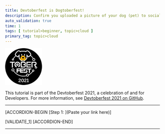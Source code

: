```yaml
---
title: Devtoberfest is Dogtoberfest!
description: Confirm you uploaded a picture of your dog (pet) to social media for Dogtoberfest.
auto_validation: true
time: 1
tags: [ tutorial>beginner, topic>cloud ]
primary_tag: topic>cloud
---
```


![Devtoberfest](Dogtoberfest.jpg)

This tutorial is part of the Devtoberfest 2021, a celebration of and for Developers. For more information, see [Devtoberfest 2021 on GitHub](https://github.com/SAP-samples/devtoberfest-2021).

---

[ACCORDION-BEGIN [Step 1: ](Paste your link here)]




[VALIDATE_1]
[ACCORDION-END]

---
